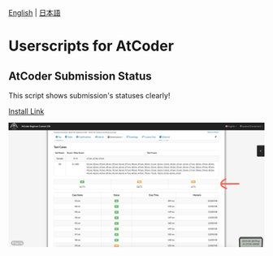 [English](README.md) | [日本語](README.ja.md)


# Userscripts for AtCoder

## AtCoder Submission Status
This script shows submission's statuses clearly!

[Install Link](https://greasyfork.org/ja/scripts/383817-atcoder-submission-status)

![demo](figs/atcoder-submission-status.png)